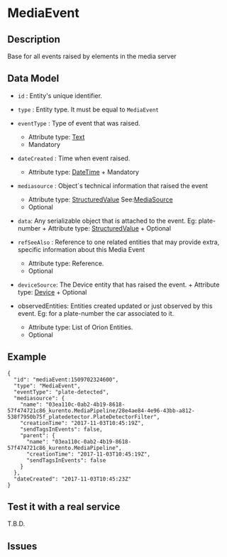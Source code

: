 # MediaEvent

## Description

Base for all events raised by elements in the media server

## Data Model

-   `id` : Entity's unique identifier.

-   `type` : Entity type. It must be equal to `MediaEvent`

-   `eventType` : Type of event that was raised.

    -   Attribute type: [Text](https://schema.org/Text)
    -   Mandatory

-   `dateCreated` : Time when event raised.

    -   Attribute type: [DateTime](https://schema.org/DateTime) + Mandatory

-   `mediasource` : Object´s technical information that raised the event
    -   Attribute type: [StructuredValue](http://schema.org/StructuredValue)
        See:[MediaSource](https://fiware.github.io/dataModels/specs/Media/mediasource-schema.json#/definitions/MediaSource)
    -   Optional
-   `data`: Any serializable object that is attached to the event. Eg:
    plate-number + Attribute type:
    [StructuredValue](http://schema.org/StructuredValue) + Optional

-   `refSeeAlso` : Reference to one related entities that may provide extra,
    specific information about this Media Event

    -   Attribute type: Reference.
    -   Optional

-   `deviceSource`: The Device entity that has raised the event. + Attribute
    type: [Device](../Device/Device/doc/spec.md) + Optional

-   observedEntities: Entities created updated or just observed by this event.
    Eg: for a plate-number the car associated to it.
    -   Attribute type: List of Orion Entities.
    -   Optional

## Example

    {
      "id": "mediaEvent:1509702324600",
      "type": "MediaEvent",
      "eventType": "plate-detected",
      "mediasource": {
        "name": "03ea110c-0ab2-4b19-8618-57f474721c86_kurento.MediaPipeline/28e4ae84-4e96-43bb-a812-538f7950b75f_platedetector.PlateDetectorFilter",
        "creationTime": "2017-11-03T10:45:19Z",
        "sendTagsInEvents": false,
        "parent": {
          "name": "03ea110c-0ab2-4b19-8618-57f474721c86_kurento.MediaPipeline",
          "creationTime": "2017-11-03T10:45:19Z",
          "sendTagsInEvents": false
        }
      },
      "dateCreated": "2017-11-03T10:45:23Z"
    }

## Test it with a real service

T.B.D.

## Issues
